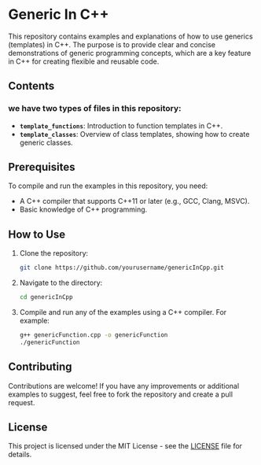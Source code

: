 # Generic In C++

This repository contains examples and explanations of how to use generics (templates) in C++. The purpose is to provide clear and concise demonstrations of generic programming concepts, which are a key feature in C++ for creating flexible and reusable code.

## Contents

### we have two types of files in this repository:

- **`template_functions`**: Introduction to function templates in C++.
- **`template_classes`**: Overview of class templates, showing how to create generic classes.

## Prerequisites

To compile and run the examples in this repository, you need:

- A C++ compiler that supports C++11 or later (e.g., GCC, Clang, MSVC).
- Basic knowledge of C++ programming.

## How to Use

1. Clone the repository:
   ```bash
   git clone https://github.com/yourusername/genericInCpp.git
   ```
2. Navigate to the directory:
   ```bash
   cd genericInCpp
   ```
3. Compile and run any of the examples using a C++ compiler. For example:
   ```bash
   g++ genericFunction.cpp -o genericFunction
   ./genericFunction
   ```

## Contributing

Contributions are welcome! If you have any improvements or additional examples to suggest, feel free to fork the repository and create a pull request.

## License
This project is licensed under the MIT License - see the [LICENSE](/LICENSE) file for details.
